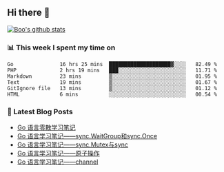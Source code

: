 ## Hi there 👋

[![Boo's github stats](https://github-readme-stats.vercel.app/api?username=0xAiKang)](https://github.com/anuraghazra/github-readme-stats)

<!-- [![Most Used Langs](https://github-readme-stats.vercel.app/api/top-langs/?username=0xAiKang)](https://github.com/anuraghazra/github-readme-stats) -->

### 📊 This week I spent my time on
<!--START_SECTION:waka-->

```text
Go               16 hrs 25 mins  ████████████████████▓░░░░   82.49 %
PHP              2 hrs 19 mins   ███░░░░░░░░░░░░░░░░░░░░░░   11.71 %
Markdown         23 mins         ▒░░░░░░░░░░░░░░░░░░░░░░░░   01.95 %
Text             19 mins         ▒░░░░░░░░░░░░░░░░░░░░░░░░   01.67 %
GitIgnore file   13 mins         ▒░░░░░░░░░░░░░░░░░░░░░░░░   01.12 %
HTML             6 mins          ░░░░░░░░░░░░░░░░░░░░░░░░░   00.54 %
```

<!--END_SECTION:waka-->

### 📕 Latest Blog Posts
<!-- BLOG-POST-LIST:START -->
- [Go 语言零散学习笔记](https://www.0x2beace.com/go-language-study-notes/)
- [Go 语言学习笔记——sync.WaitGroup和sync.Once](https://www.0x2beace.com/go-language-study-notes-sync-Mutex-and-sync-WaitGroup-and-sync-Once/)
- [Go 语言学习笔记——sync.Mutex与sync](https://www.0x2beace.com/go-language-study-notes-sync-Mutex-and-sync/)
- [Go 语言学习笔记——原子操作](https://www.0x2beace.com/go-language-study-notes-atomic-operation/)
- [Go 语言学习笔记——channel](https://www.0x2beace.com/go-language-study-notes-channel/)
<!-- BLOG-POST-LIST:END -->

